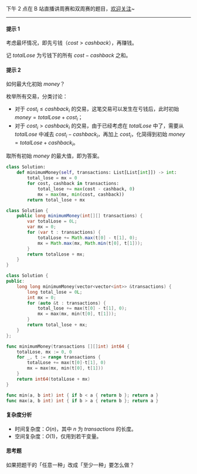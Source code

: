 下午 2 点在 B 站直播讲周赛和双周赛的题目，[欢迎关注](https://space.bilibili.com/206214/dynamic)~

---

#### 提示 1

考虑最坏情况，即先亏钱（$\textit{cost}>\textit{cashback}$），再赚钱。

记 $\textit{totalLose}$ 为亏钱下的所有 $\textit{cost}-\textit{cashback}$ 之和。

#### 提示 2

如何最大化初始 $\textit{money}$？

枚举所有交易，分类讨论：

- 对于 $\textit{cost}_i\le\textit{cashback}_i$ 的交易，这笔交易可以发生在亏钱后，此时初始 $\textit{money}=\textit{totalLose}+\textit{cost}_i$；
- 对于 $\textit{cost}_i>\textit{cashback}_i$ 的交易，由于已经考虑在 $\textit{totalLose}$ 中了，需要从 $\textit{totalLose}$ 中减去 $\textit{cost}_i-\textit{cashback}_i$，再加上 $\textit{cost}_i$，化简得到初始 $\textit{money}=\textit{totalLose}+\textit{cashback}_i$。

取所有初始 $\textit{money}$ 的最大值，即为答案。

```py [sol1-Python3]
class Solution:
    def minimumMoney(self, transactions: List[List[int]]) -> int:
        total_lose = mx = 0
        for cost, cashback in transactions:
            total_lose += max(cost - cashback, 0)
            mx = max(mx, min(cost, cashback))
        return total_lose + mx
```

```java [sol1-Java]
class Solution {
    public long minimumMoney(int[][] transactions) {
        var totalLose = 0L;
        var mx = 0;
        for (var t : transactions) {
            totalLose += Math.max(t[0] - t[1], 0);
            mx = Math.max(mx, Math.min(t[0], t[1]));
        }
        return totalLose + mx;
    }
}
```

```cpp [sol1-C++]
class Solution {
public:
    long long minimumMoney(vector<vector<int>> &transactions) {
        long total_lose = 0L;
        int mx = 0;
        for (auto &t : transactions) {
            total_lose += max(t[0] - t[1], 0);
            mx = max(mx, min(t[0], t[1]));
        }
        return total_lose + mx;
    }
};
```

```go [sol1-Go]
func minimumMoney(transactions [][]int) int64 {
	totalLose, mx := 0, 0
	for _, t := range transactions {
		totalLose += max(t[0]-t[1], 0)
		mx = max(mx, min(t[0], t[1]))
	}
	return int64(totalLose + mx)
}

func min(a, b int) int { if b < a { return b }; return a }
func max(a, b int) int { if b > a { return b }; return a }
```

#### 复杂度分析

- 时间复杂度：$O(n)$，其中 $n$ 为 $\textit{transactions}$ 的长度。
- 空间复杂度：$O(1)$，仅用到若干变量。

#### 思考题

如果把题干的「任意一种」改成「至少一种」要怎么做？
